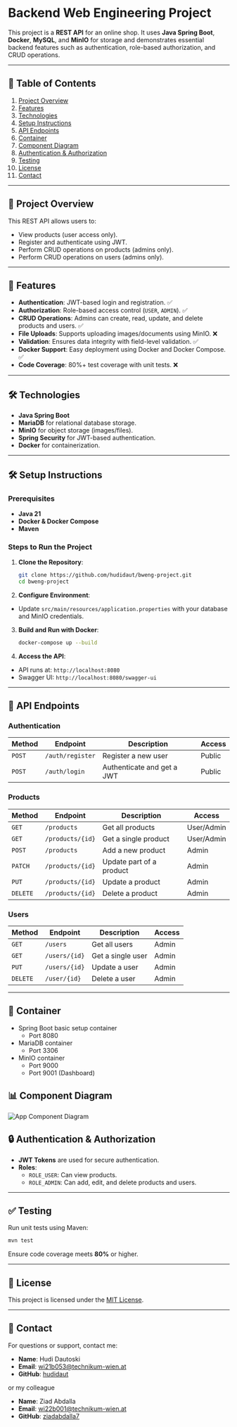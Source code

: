 # Backend Web Engineering Project
This project is a **REST API** for an online shop. It uses **Java Spring Boot**, **Docker**, **MySQL**, and **MinIO** for storage and demonstrates essential backend features such as authentication, role-based authorization, and CRUD operations.

---

## 📜 **Table of Contents**

1. [Project Overview](#-project-overview)
2. [Features](#-features)
3. [Technologies](#-technologies)
4. [Setup Instructions](#-setup-instructions)
5. [API Endpoints](#-api-endpoints)
6. [Container](#-container)
7. [Component Diagram](#-component-diagram)
8. [Authentication & Authorization](#-authentication--authorization)
9. [Testing](#-testing)
10. [License](#-license)
11. [Contact](#-contact)


---

## 🚀 **Project Overview**

This REST API allows users to:
- View products (user access only).
- Register and authenticate using JWT.
- Perform CRUD operations on products (admins only).
- Perform CRUD operations on users (admins only).

---

## 🔧 **Features**

- **Authentication**: JWT-based login and registration. ✅
- **Authorization**: Role-based access control (`USER`, `ADMIN`). ✅
- **CRUD Operations**: Admins can create, read, update, and delete products and users. ✅
- **File Uploads**: Supports uploading images/documents using MinIO. ❌
- **Validation**: Ensures data integrity with field-level validation. ✅
- **Docker Support**: Easy deployment using Docker and Docker Compose. ✅
- **Code Coverage**: 80%+ test coverage with unit tests. ❌

---

## 🛠️ **Technologies**

- **Java Spring Boot**
- **MariaDB** for relational database storage.
- **MinIO** for object storage (images/files).
- **Spring Security** for JWT-based authentication.
- **Docker** for containerization.

---

## 🛠️ **Setup Instructions**

### Prerequisites

- **Java 21**
- **Docker & Docker Compose**
- **Maven**

### Steps to Run the Project

1. **Clone the Repository**:
   ```bash
   git clone https://github.com/hudidaut/bweng-project.git
   cd bweng-project
   ```

2. **Configure Environment**:

  - Update `src/main/resources/application.properties` with your database and MinIO credentials.

3. **Build and Run with Docker**:
   ```bash
   docker-compose up --build
   ```

4. **Access the API**:
  - API runs at: `http://localhost:8080`
  - Swagger UI: `http://localhost:8080/swagger-ui`

---

## 📡 **API Endpoints**

### Authentication

| Method | Endpoint         | Description                 | Access  |
|--------|------------------|-----------------------------|---------|
| `POST` | `/auth/register` | Register a new user         | Public  |
| `POST` | `/auth/login`    | Authenticate and get a JWT  | Public  |

### Products

| Method   | Endpoint    | Description              | Access     |
|----------|-------------|--------------------------|------------|
| `GET`    | `/products` | Get all products         | User/Admin |
| `GET`    | `/products/{id}` | Get a single product     | User/Admin |
| `POST`   | `/products` | Add a new product        | Admin      |
| `PATCH`  | `/products/{id}` | Update part of a product | Admin      |
| `PUT`    | `/products/{id}` | Update a product         | Admin      |
| `DELETE` | `/products/{id}` | Delete a product         | Admin      |

### Users

| Method   | Endpoint      | Description       | Access |
|----------|---------------|-------------------|-------|
| `GET`    | `/users`      | Get all users     | Admin |
| `GET`    | `/users/{id}` | Get a single user | Admin |
| `PUT`    | `/users/{id}` | Update a user     | Admin |
| `DELETE` | `/user/{id}`  | Delete a user     | Admin |
---

## 🐳 **Container**
* Spring Boot basic setup container
  * Port 8080
* MariaDB container
  * Port 3306
* MinIO container
  * Port 9000
  * Port 9001 (Dashboard)

## 📊 **Component Diagram**
![App Component Diagram](http://www.plantuml.com/plantuml/png/POxDIiL038NtUOfmz_SDHAwttRWGmJx1E1DhS9eCcTID-EwMbj8VTydv3dpdLZsOZqE6J1-EhcZSVpecDehEAW0XkXescKaSG3GHjXg_oF074ACEHML2UEcAiVHuLtLyAkKoytsZKN7JdCbEe2FxvaZr5BzHqSgknZFw1K1CmSDxg8GlmJYqzsF6ylmAKmzWsOiFr-lZthkTCzhCwx741_Fsh7Xr_oVBWXj96eVy1m00)

## 🔒 **Authentication & Authorization**

- **JWT Tokens** are used for secure authentication.
- **Roles**:
  - `ROLE_USER`: Can view products.
  - `ROLE_ADMIN`: Can add, edit, and delete products and users.

---

## ✅ **Testing**

Run unit tests using Maven:

```bash
mvn test
```

Ensure code coverage meets **80%** or higher.

---



## 📝 **License**

This project is licensed under the [MIT License](https://rem.mit-license.org).

---

## 📧 **Contact**

For questions or support, contact me:

- **Name**: Hudi Dautoski
- **Email**: wi21b053@technikum-wien.at
- **GitHub**: [hudidaut](https://github.com/hudidaut)

or my colleague

- **Name**: Ziad Abdalla
- **Email**: wi22b001@technikum-wien.at
- **GitHub**: [ziadabdalla7](https://github.com/ziadabdalla7)